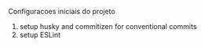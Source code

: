 Configuracoes iniciais do projeto

1. setup husky and commitizen for conventional commits
2. setup ESLint
